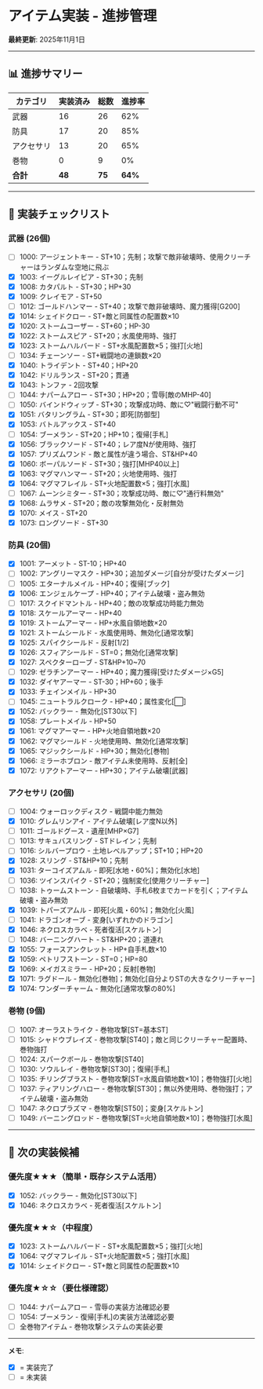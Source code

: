 # アイテム実装 - 進捗管理

**最終更新**: 2025年11月1日

---

## 📊 進捗サマリー

| カテゴリ | 実装済み | 総数 | 進捗率 |
|---------|---------|------|--------|
| 武器 | 16 | 26 | 62% |
| 防具 | 17 | 20 | 85% |
| アクセサリ | 13 | 20 | 65% |
| 巻物 | 0 | 9 | 0% |
| **合計** | **48** | **75** | **64%** |

---

## 📝 実装チェックリスト

### 武器 (26個)

- [ ] 1000: アージェントキー - ST+10；先制；攻撃で敵非破壊時、使用クリーチャーはランダムな空地に飛ぶ
- [x] 1003: イーグルレイピア - ST+30；先制
- [x] 1008: カタパルト - ST+30；HP+30
- [x] 1009: クレイモア - ST+50
- [ ] 1012: ゴールドハンマー - ST+40；攻撃で敵非破壊時、魔力獲得[G200]
- [x] 1014: シェイドクロー - ST+敵と同属性の配置数×10
- [x] 1020: ストームコーザー - ST+60；HP-30
- [x] 1022: ストームスピア - ST+20；水風使用時、強打
- [x] 1023: ストームハルバード - ST+水風配置数×5；強打[火地]
- [ ] 1034: チェーンソー - ST+戦闘地の連鎖数×20
- [x] 1040: トライデント - ST+40；HP+20
- [x] 1042: ドリルランス - ST+20；貫通
- [x] 1043: トンファ - 2回攻撃
- [ ] 1044: ナパームアロー - ST+30；HP+20；雪辱[敵のMHP-40]
- [ ] 1050: バインドウィップ - ST+30；攻撃成功時、敵に♡"戦闘行動不可"
- [x] 1051: バタリングラム - ST+30；即死[防御型]
- [x] 1053: バトルアックス - ST+40
- [ ] 1054: ブーメラン - ST+20；HP+10；復帰[手札]
- [x] 1056: ブラックソード - ST+40；レア度Nが使用時、強打
- [x] 1057: プリズムワンド - 敵と属性が違う場合、ST&HP+40
- [x] 1060: ボーパルソード - ST+30；強打[MHP40以上]
- [x] 1063: マグマハンマー - ST+20；火地使用時、強打
- [x] 1064: マグマフレイル - ST+火地配置数×5；強打[水風]
- [ ] 1067: ムーンシミター - ST+30；攻撃成功時、敵に♡"通行料無効"
- [x] 1068: ムラサメ - ST+20；敵の攻撃無効化・反射無効
- [x] 1070: メイス - ST+20
- [x] 1073: ロングソード - ST+30

### 防具 (20個)

- [x] 1001: アーメット - ST-10；HP+40
- [ ] 1002: アングリーマスク - HP+30；追加ダメージ[自分が受けたダメージ]
- [ ] 1005: エターナルメイル - HP+40；復帰[ブック]
- [x] 1006: エンジェルケープ - HP+40；アイテム破壊・盗み無効
- [ ] 1017: スクイドマントル - HP+40；敵の攻撃成功時能力無効
- [x] 1018: スケールアーマー - HP+40
- [x] 1019: ストームアーマー - HP+水風自領地数×20
- [x] 1021: ストームシールド - 水風使用時、無効化[通常攻撃]
- [x] 1025: スパイクシールド - 反射[1/2]
- [x] 1026: スフィアシールド - ST=0；無効化[通常攻撃]
- [x] 1027: スペクターローブ - ST&HP+10~70
- [ ] 1029: ゼラチンアーマー - HP+40；魔力獲得[受けたダメージ×G5]
- [x] 1032: ダイヤアーマー - ST-30；HP+60；後手
- [x] 1033: チェインメイル - HP+30
- [ ] 1045: ニュートラルクローク - HP+40；属性変化[⬜]
- [x] 1052: バックラー - 無効化[ST30以下]
- [x] 1058: プレートメイル - HP+50
- [x] 1061: マグマアーマー - HP+火地自領地数×20
- [x] 1062: マグマシールド - 火地使用時、無効化[通常攻撃]
- [x] 1065: マジックシールド - HP+30；無効化[巻物]
- [x] 1066: ミラーホブロン - 敵アイテム未使用時、反射[全]
- [x] 1072: リアクトアーマー - HP+30；アイテム破壊[武器]

### アクセサリ (20個)

- [ ] 1004: ウォーロックディスク - 戦闘中能力無効
- [x] 1010: グレムリンアイ - アイテム破壊[レア度N以外]
- [ ] 1011: ゴールドグース - 遺産[MHP×G7]
- [ ] 1013: サキュバスリング - STドレイン；先制
- [ ] 1016: シルバープロウ - 土地レベルアップ；ST+10；HP+20
- [x] 1028: スリング - ST&HP+10；先制
- [x] 1031: ターコイズアムル - 即死[水地・60%]；無効化[水地]
- [ ] 1036: ツインスパイク - ST+20；強制変化[使用クリーチャー]
- [ ] 1038: トゥームストーン - 自破壊時、手札6枚までカードを引く；アイテム破壊・盗み無効
- [x] 1039: トパーズアムル - 即死[火風・60%]；無効化[火風]
- [ ] 1041: ドラゴンオーブ - 変身[いずれかのドラゴン]
- [x] 1046: ネクロスカラベ - 死者復活[スケルトン]
- [ ] 1048: バーニングハート - ST&HP+20；道連れ
- [x] 1055: フォースアンクレット - HP+自手札数×10
- [x] 1059: ペトリフストーン - ST=0；HP=80
- [x] 1069: メイガスミラー - HP+20；反射[巻物]
- [x] 1071: ラグドール - 無効化[巻物]；無効化[自分よりSTの大きなクリーチャー]
- [x] 1074: ワンダーチャーム - 無効化[通常攻撃の80%]

### 巻物 (9個)

- [ ] 1007: オーラストライク - 巻物攻撃[ST=基本ST]
- [ ] 1015: シャドウブレイズ - 巻物攻撃[ST40]；敵と同じクリーチャー配置時、巻物強打
- [ ] 1024: スパークボール - 巻物攻撃[ST40]
- [ ] 1030: ソウルレイ - 巻物攻撃[ST30]；復帰[手札]
- [ ] 1035: チリングブラスト - 巻物攻撃[ST=水風自領地数×10]；巻物強打[火地]
- [ ] 1037: ティアリングハロー - 巻物攻撃[ST30]；無以外使用時、巻物強打；アイテム破壊・盗み無効
- [ ] 1047: ネクロプラズマ - 巻物攻撃[ST50]；変身[スケルトン]
- [ ] 1049: バーニングロッド - 巻物攻撃[ST=火地自領地数×10]；巻物強打[水風]

---

## 🎯 次の実装候補

### 優先度★★★（簡単・既存システム活用）
- [x] 1052: バックラー - 無効化[ST30以下]
- [x] 1046: ネクロスカラベ - 死者復活[スケルトン]

### 優先度★★☆（中程度）
- [x] 1023: ストームハルバード - ST+水風配置数×5；強打[火地]
- [x] 1064: マグマフレイル - ST+火地配置数×5；強打[水風]
- [x] 1014: シェイドクロー - ST+敵と同属性の配置数×10

### 優先度★☆☆（要仕様確認）
- [ ] 1044: ナパームアロー - 雪辱の実装方法確認必要
- [ ] 1054: ブーメラン - 復帰[手札]の実装方法確認必要
- [ ] 全巻物アイテム - 巻物攻撃システムの実装必要

---

**メモ**:
- [x] = 実装完了
- [ ] = 未実装
